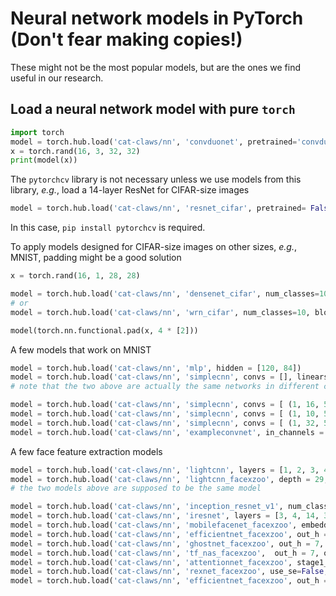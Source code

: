 # Neural network models in PyTorch (Don't fear making copies!)
These might not be the most popular models, but are the ones we find useful in our research.

## Load a neural network model with pure ```torch```
```python
import torch
model = torch.hub.load('cat-claws/nn', 'convduonet', pretrained='convduonet_JQyC', in_channels = 3)
x = torch.rand(16, 3, 32, 32)
print(model(x))
```

The ```pytorchcv``` library is not necessary unless we use models from this library, _e.g._, load a 14-layer ResNet for CIFAR-size images
```python
model = torch.hub.load('cat-claws/nn', 'resnet_cifar', pretrained= False, num_classes=10, blocks=14, bottleneck=False, in_channels = 1)
```
In this case, ```pip install pytorchcv``` is required.

To apply models designed for CIFAR-size images on other sizes, _e.g._, MNIST, padding might be a good solution
```python
x = torch.rand(16, 1, 28, 28)

model = torch.hub.load('cat-claws/nn', 'densenet_cifar', num_classes=10, blocks=10, growth_rate=12, bottleneck=False, in_channels = 1)
# or
model = torch.hub.load('cat-claws/nn', 'wrn_cifar', num_classes=10, blocks=10, width_factor=4, in_channels = 1)

model(torch.nn.functional.pad(x, 4 * [2]))
```

A few models that work on MNIST
```python
model = torch.hub.load('cat-claws/nn', 'mlp', hidden = [120, 84])
model = torch.hub.load('cat-claws/nn', 'simplecnn', convs = [], linears = [784, 120, 84], pretrained = 'mlp_784_120_84_GdyC')
# note that the two above are actually the same networks in different coding style

model = torch.hub.load('cat-claws/nn', 'simplecnn', convs = [ (1, 16, 5), (16, 24, 5) ], linears = [24*4*4, 100], pretrained = 'simplecnn_5_16_24_100_ebyC')
model = torch.hub.load('cat-claws/nn', 'simplecnn', convs = [ (1, 10, 5), (10, 20, 5) ], linears = [320, 50], pretrained = 'simplecnn_5_10_20_50_ibyC')
model = torch.hub.load('cat-claws/nn', 'simplecnn', convs = [ (1, 32, 5, 1, 2),  (32, 64, 5, 1, 2)], linears = [64*7*7, 1024], pretrained = 'simplecnn_5_32_64_1024_dbyC')
model = torch.hub.load('cat-claws/nn', 'exampleconvnet', in_channels = 1, pretrained = 'exampleconvnet_cbyC')
```

A few face feature extraction models
```python
model = torch.hub.load('cat-claws/nn', 'lightcnn', layers = [1, 2, 3, 4], pretrained = 'lightcnn29')
model = torch.hub.load('cat-claws/nn', 'lightcnn_facexzoo', depth = 29, drop_ratio = 0.2, out_h = 7, out_w = 7, feat_dim = 512, pretrained = 'lightcnn_facexzoo')
# the two models above are supposed to be the same model

model = torch.hub.load('cat-claws/nn', 'inception_resnet_v1', num_classes = 8631, pretrained = 'inceptionresnetv1_vggface2')
model = torch.hub.load('cat-claws/nn', 'iresnet', layers = [3, 4, 14, 3], pretrained = 'inceptionresnetv1_vggface2')
model = torch.hub.load('cat-claws/nn', 'mobilefacenet_facexzoo', embedding_size = 512, out_h = 7, out_w = 7)
model = torch.hub.load('cat-claws/nn', 'efficientnet_facexzoo', out_h = 7, out_w = 7, feat_dim = 512)
model = torch.hub.load('cat-claws/nn', 'ghostnet_facexzoo', out_h = 7, out_w = 7, feat_dim = 512, pretrained = 'ghostnet_facexzoo')
model = torch.hub.load('cat-claws/nn', 'tf_nas_facexzoo',  out_h = 7, out_w = 7, feat_dim = 512, pretrained = 'tfnas_facexzoo')
model = torch.hub.load('cat-claws/nn', 'attentionnet_facexzoo', stage1_modules = 1, stage2_modules = 2, stage3_modules = 3,  out_h = 7, out_w = 7, feat_dim = 512, pretrained = 'attentionnet_facexzoo')
model = torch.hub.load('cat-claws/nn', 'rexnet_facexzoo', use_se=False, pretrained = 'rexnet_facexzoo')
model = torch.hub.load('cat-claws/nn', 'efficientnet_facexzoo', out_h = 7, out_w = 7, feat_dim = 512, pretrained = 'efficientnet_facexzoo')
```
